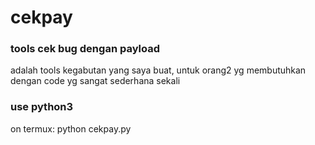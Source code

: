 # cekpay

<h3>tools cek bug dengan payload</h3>
adalah tools kegabutan yang saya buat, untuk orang2 yg membutuhkan
dengan code yg sangat sederhana sekali

<h3>use python3</h3>

on termux:
python cekpay.py
